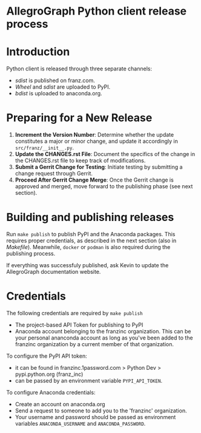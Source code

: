 AllegroGraph Python client release process
==========================================

# Introduction

Python client is released through three separate channels:

   - _sdist_ is published on franz.com.
   - _Wheel_ and _sdist_ are uploaded to PyPI.
   - _bdist_ is uploaded to anaconda.org.
   
# Preparing for a New Release

1. **Increment the Version Number**: Determine whether the update constitutes a
   major or minor change, and update it accordingly in `src/franz/__init__.py`.
2. **Update the CHANGES.rst File**: Document the specifics of the change in the
   CHANGES.rst file to keep track of modifications.
3. **Submit a Gerrit Change for Testing**: Initiate testing by submitting a
   change request through Gerrit.
4. **Proceed After Gerrit Change Merge**: Once the Gerrit change is approved and
   merged, move forward to the publishing phase (see next section).

# Building and publishing releases

Run `make publish` to publish PyPI and the Anaconda packages. This requires
proper credentials, as described in the next section (also in _Makefile_).
Meanwhile, `docker` or `podman` is also required during the publishing process.

If everything was successfuly published, ask Kevin to update the AllegroGraph
documentation website.

# Credentials

The following credentials are required by `make publish`

   - The project-based API Token for publishing to PyPI
   - Anaconda account belonging to the franzinc organization. This can be your
     personal ananconda account as long as you've been added to the franzinc
     organization by a current member of that organization.

To configure the PyPI API token:

   - it can be found in franzinc.1password.com > Python Dev > pypi.python.org (franz_inc)
   - can be passed by an environment variable `PYPI_API_TOKEN`.

To configure Anaconda credentials:

   - Create an account on anaconda.org
   - Send a request to someone to add you to the 'franzinc' organization.
   - Your username and password should be passed as environment variables
     `ANACONDA_USERNAME` and `ANACONDA_PASSWORD`.
